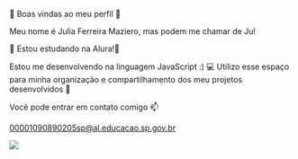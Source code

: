💙 Boas vindas ao meu perfil 💙

Meu nome é Julia Ferreira Maziero, mas podem me chamar de Ju!

📘 Estou estudando na Alura!📘

Estou me desenvolvendo na linguagem JavaScript :) 💻
Utilizo esse espaço para minha organização e compartilhamento dos meu projetos desenvolvidos 🌼

Você pode entrar em contato comigo 📫


00001090890205sp@al.educacao.sp.gov.br


![](https://www.bing.com/images/search?view=detailV2&ccid=gfNfTpkg&id=B94B3B960726AD80D9C1F45A0130D28C1652F9D4&thid=OIP.gfNfTpkglZt155B75oFCpwHaJe&mediaurl=https%3a%2f%2fth.bing.com%2fth%2fid%2fR.81f35f4e9920959b75e7907be68142a7%3frik%3d1PlSFozSMAFa9A%26riu%3dhttp%253a%252f%252forig04.deviantart.net%252f0bb5%252ff%252f2015%252f339%252fe%252f6%252fe6302184dade58f1834ca5c081289469-d9j3th2.gif%26ehk%3dM6yXFR81aQnG8aAG%252f9dLEk7vslUpQs14zwZHrYKb18I%253d%26risl%3d%26pid%3dImgRaw%26r%3d0&exph=2161&expw=1689&q=gif+undertale&simid=607985954790454445&FORM=IRPRST&ck=1400301C910CAF9A053CCFCD51515BAC&selectedIndex=0&itb=0&qft=+filterui%3alicense-L2_L3_L4_L5_L6_L7)

<!--
**JuFM07/JuFM07** is a ✨ _special_ ✨ repository because its `README.md` (this file) appears on your GitHub profile.

Here are some ideas to get you started:

- 🔭 I’m currently working on ...
- 🌱 I’m currently learning ...
- 👯 I’m looking to collaborate on ...
- 🤔 I’m looking for help with ...
- 💬 Ask me about ...
- 📫 How to reach me: ...
- 😄 Pronouns: ...
- ⚡ Fun fact: ...
-->
